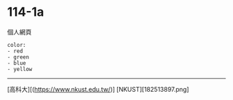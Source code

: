 # 114-1a
個人網頁

```
color:
- red
- green
- blue
- yellow
```
---

[高科大][(https://www.nkust.edu.tw/)]
[NKUST][182513897.png]
